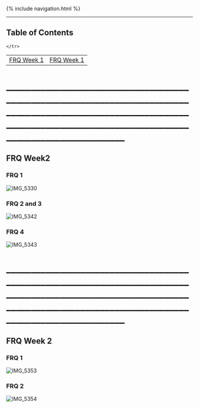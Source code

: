 {% include navigation.html %}

____________________________________________________________________________________________________________________________________________________________________________

## Table of Contents
<table>
    <tr>
        <td><a href="#FRQ1">FRQ Week 1</a></td>
        <td><a href="#FRQ2">FRQ Week 1</a></td>

    </tr>
</table>

# ____________________________________________________________________________________________________________________________________________________________________________

## FRQ Week2


### FRQ 1
![IMG_5330](https://user-images.githubusercontent.com/73254122/164758947-5ce6825d-4e08-4ec4-8339-78751bb42747.jpg)

### FRQ 2 and 3
![IMG_5342](https://user-images.githubusercontent.com/73254122/165138865-414c8356-f06c-4fb8-81ca-71a75815e0ed.jpg)

### FRQ 4
![IMG_5343](https://user-images.githubusercontent.com/73254122/165138986-55548f0a-3316-45f7-964c-4e9e7ae11081.jpg)

# ____________________________________________________________________________________________________________________________________________________________________________

## FRQ Week 2


### FRQ 1
![IMG_5353](https://user-images.githubusercontent.com/73254122/166507586-c9783da0-224d-4c2b-92d6-263ee7f528eb.jpg)

### FRQ 2
![IMG_5354](https://user-images.githubusercontent.com/73254122/166508370-c3acf923-b1dc-4618-aa25-42a47e267e8e.jpg)

